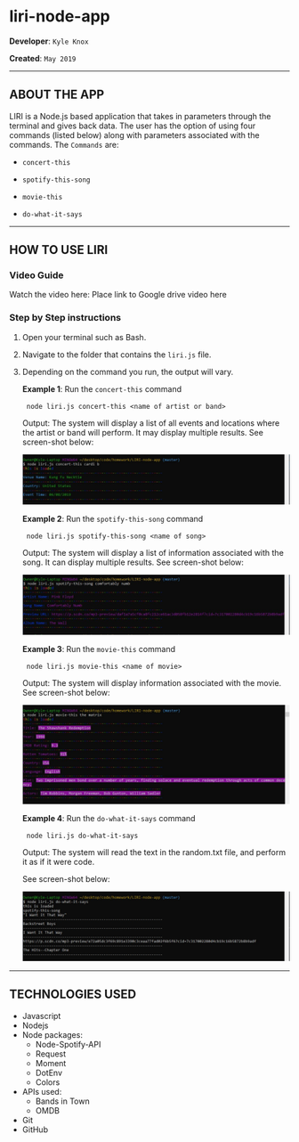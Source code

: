 # liri-node-app

**Developer**: `Kyle Knox`

**Created**: `May 2019`

- - -

## ABOUT THE APP
LIRI is a Node.js based application that takes in parameters through the terminal and gives back data. The user has the option of using four commands (listed below) along with parameters associated with the commands. The  `Commands` are:

   * `concert-this`

   * `spotify-this-song`

   * `movie-this`

   * `do-what-it-says`
   - - -

## HOW TO USE LIRI
### **Video Guide**

Watch the video here: Place link to Google drive video here 

### **Step by Step instructions**

1. Open your terminal such as Bash.
2. Navigate to the folder that contains the `liri.js` file. 
3. Depending on the command you run, the output will vary. 

    **Example 1**: Run the `concert-this` command
    
        node liri.js concert-this <name of artist or band>
    
    Output: The system will display a list of all events and locations where the artist or band will perform. It may display multiple results. See screen-shot below:

    ![Results](/screenshots/terminalShot1.jpg)

    **Example 2**: Run the `spotify-this-song` command
    
        node liri.js spotify-this-song <name of song>
    
    Output: The system will display a list of information associated with the song. It can display multiple results. See screen-shot below:

    ![Results](/screenshots/terminalShot2.jpg)

    **Example 3**: Run the `movie-this` command
    
        node liri.js movie-this <name of movie>
    
    Output: The system will display information associated with the movie. See screen-shot below:

    ![Results](/screenshots/terminalShot3.jpg)


    **Example 4**: Run the `do-what-it-says` command
        
        node liri.js do-what-it-says
        
    Output: The system will read the text in the random.txt file, and perform it as if it were code.
    
    See screen-shot below:

    ![Results](/screenshots/terminalShot4.jpg)

- - -

## TECHNOLOGIES USED
* Javascript
* Nodejs
* Node packages:
    * Node-Spotify-API
    * Request
    * Moment
    * DotEnv
    * Colors
* APIs used:
    * Bands in Town
    * OMDB
* Git
* GitHub
